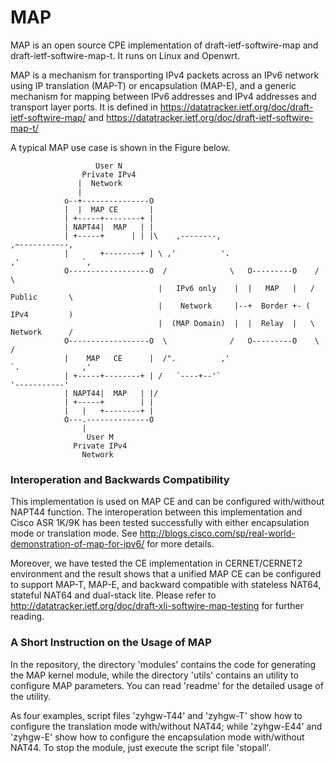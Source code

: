 MAP
=======


MAP is an open source CPE implementation of draft-ietf-softwire-map and
draft-ietf-softwire-map-t. It runs on Linux and Openwrt.

MAP is a mechanism for transporting IPv4 packets across an IPv6 network
using IP translation (MAP-T) or encapsulation (MAP-E), and a generic
mechanism for mapping between IPv6 addresses and IPv4 addresses and
transport layer ports. It is defined in
https://datatracker.ietf.org/doc/draft-ietf-softwire-map/ and
https://datatracker.ietf.org/doc/draft-ietf-softwire-map-t/


A typical MAP use case is shown in the Figure below.
   
                       User N
                    Private IPv4
                   |  Network
                   |
                o--+---------------O
                |  |  MAP CE       |
                | +-----+--------+ |
                | NAPT44|  MAP   | |
                | +-----+      | | |\    ,--------,                        ,~-----------,
                |       +--------+ | \ ,'          '.                    ,'              `,
                O------------------O  /              \   O---------O    /                  \   
                                     |   IPv6 only    |  |   MAP   |   /       Public       \
                                     |    Network     |--+  Border +- (         IPv4         )
                                     |  (MAP Domain)  |  |  Relay  |   \       Network      /
                O------------------O  \              /   O---------O    \                  /
                |    MAP   CE      |  /".          ,'                    `.              ,'
                | +-----+--------+ | /   `----+--'`                         '-----------'
                | NAPT44|  MAP   | |/
                | +-----+        | |
                |   |   +--------+ |
                O---.--------------O
                    |
                     User M
                  Private IPv4
                    Network

### Interoperation and Backwards Compatibility

This implementation is used on MAP CE and can be configured with/without NAPT44 function. 
The interoperation between this implementation and Cisco ASR 1K/9K has been tested 
successfully with either encapsulation mode or translation mode.
See http://blogs.cisco.com/sp/real-world-demonstration-of-map-for-ipv6/ for more details.

Moreover, we have tested the CE implementation in CERNET/CERNET2 environment and the result
shows that a unified MAP CE can be configured to support MAP-T, MAP-E, 
and backward compatible with stateless NAT64, stateful NAT64 and dual-stack lite. Please refer to
http://datatracker.ietf.org/doc/draft-xli-softwire-map-testing for further reading.

### A Short Instruction on the Usage of MAP

In the repository, the directory 'modules' contains the code for generating the MAP kernel module,
while the directory 'utils' contains an utility to configure MAP parameters. 
You can read 'readme' for the detailed usage of the utility.

As four examples, script files 'zyhgw-T44' and 'zyhgw-T' show how to configure the translation mode
with/without NAT44;
while 'zyhgw-E44' and 'zyhgw-E' show how to configure the encapsulation mode with/without NAT44.
To stop the module, just execute the script file 'stopall'.

